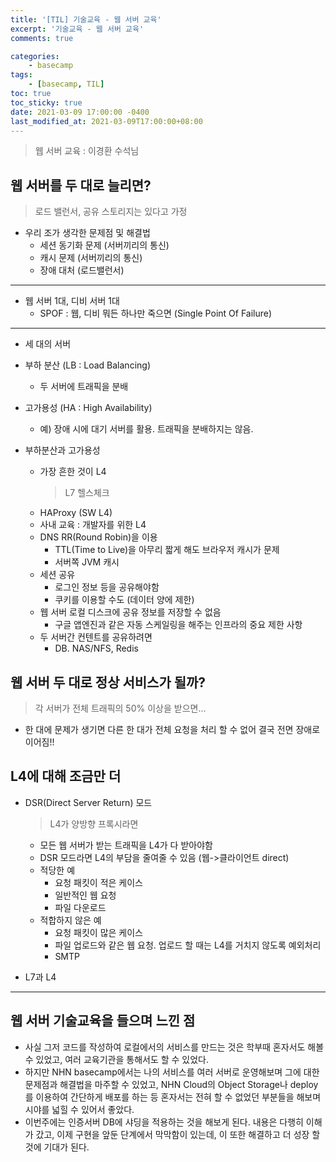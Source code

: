 ```yaml
---
title: '[TIL] 기술교육 - 웹 서버 교육'
excerpt: '기술교육 - 웹 서버 교육'
comments: true

categories:
    - basecamp
tags:
    - [basecamp, TIL]
toc: true
toc_sticky: true
date: 2021-03-09 17:00:00 -0400
last_modified_at: 2021-03-09T17:00:00+08:00
---
```


> 웹 서버 교육 : 이경환 수석님

## 웹 서버를 두 대로 늘리면?

> 로드 밸런서, 공유 스토리지는 있다고 가정

- 우리 조가 생각한 문제점 및 해결법
  - 세션 동기화 문제 (서버끼리의 통신)
  - 캐시 문제 (서버끼리의 통신)
  - 장애 대처 (로드밸런서)

<hr>

- 웹 서버 1대, 디비 서버 1대
  - SPOF : 웹, 디비 뭐든 하나만 죽으면 (Single Point Of Failure)

<hr>

- 세 대의 서버

- 부하 분산 (LB : Load Balancing)
  - 두 서버에 트래픽을 분배
- 고가용성 (HA : High Availability)
  - 예) 장애 시에 대기 서버를 활용. 트래픽을 분배하지는 않음.
- 부하분산과 고가용성
  - 가장 흔한 것이 L4
    > L7 헬스체크
  - HAProxy (SW L4)
  - 사내 교육 : 개발자를 위한 L4
  - DNS RR(Round Robin)을 이용
    - TTL(Time to Live)을 아무리 짧게 해도 브라우저 캐시가 문제
    - 서버쪽 JVM 캐시
  - 세션 공유
    - 로그인 정보 등을 공유해야함
    - 쿠키를 이용할 수도 (데이터 양에 제한)
  - 웹 서버 로컬 디스크에 공유 정보를 저장할 수 없음
    - 구글 앱엔진과 같은 자동 스케일링을 해주는 인프라의 중요 제한 사항
  - 두 서버간 컨텐트를 공유하려면
    - DB. NAS/NFS, Redis

## 웹 서버 두 대로 정상 서비스가 될까?

> 각 서버가 전체 트래픽의 50% 이상을 받으면...

- 한 대에 문제가 생기면 다른 한 대가 전체 요청을 처리 할 수 없어 결국 전면 장애로 이어짐!!

## L4에 대해 조금만 더
- DSR(Direct Server Return) 모드

  > L4가 양방향 프록시라면

  - 모든 웹 서버가 받는 트래픽을 L4가 다 받아야함
  - DSR 모드라면 L4의 부담을 줄여줄 수 있음 (웹->클라이언트 direct)
  - 적당한 예
    - 요청 패킷이 적은 케이스
    - 일반적인 웹 요청
    - 파일 다운로드
  - 적합하지 않은 예
    - 요청 패킷이 많은 케이스
    - 파일 업로드와 같은 웹 요청. 업로드 할 때는 L4를 거치지 않도록 예외처리
    - SMTP

- L7과 L4


---
## 웹 서버 기술교육을 들으며 느낀 점
- 사실 그저 코드를 작성하여 로컬에서의 서비스를 만드는 것은 학부때 혼자서도 해볼 수 있었고, 여러 교육기관을 통해서도 할 수 있었다.
- 하지만 NHN basecamp에서는 나의 서비스를 여러 서버로 운영해보며 그에 대한 문제점과 해결법을 마주할 수 있었고, NHN Cloud의 Object Storage나 deploy를 이용하여 간단하게 배포를 하는 등 혼자서는 전혀 할 수 없었던 부분들을 해보며 시야를 넓힐 수 있어서 좋았다.
- 이번주에는 인증서버 DB에 샤딩을 적용하는 것을 해보게 된다. 내용은 다행히 이해가 갔고, 이제 구현을 앞둔 단계에서 막막함이 있는데, 이 또한 해결하고 더 성장 할 것에 기대가 된다.
